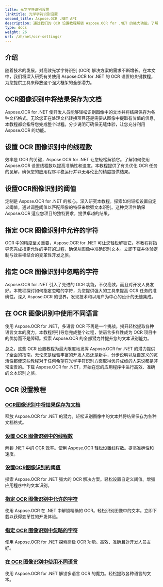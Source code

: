 ```yaml
---
title: 光学字符识别设置
linktitle: 光学字符识别设置
second_title: Aspose.OCR .NET API
description: 通过我们的 OCR 设置教程解锁 Aspose.OCR for .NET 的强大功能。了解如何提高图像中文本识别的准确性、速度和定制性。
type: docs
weight: 26
url: /zh/net/ocr-settings/
---
```


## 介绍

随着技术的发展，对高效光学字符识别 (OCR) 解决方案的需求不断增长。在本文中，我们将深入研究有关使用 Aspose.OCR for .NET 的 OCR 设置的关键教程，为您提供工具来释放这个强大框架的全部潜力。

## OCR图像识别中将结果保存为文档

Aspose.OCR for .NET 使开发人员能够轻松识别图像中的文本并将结果保存为各种文档格式。无论您正在处理文档转换项目还是需要从图像中提取有价值的信息，本教程都会指导您完成整个过程。分步说明可确保无缝体验，让您充分利用 Aspose.OCR 的功能。

## 设置 OCR 图像识别中的线程数

效率是 OCR 的关键，Aspose.OCR for .NET 让您轻松解锁它。了解如何使用 Aspose.OCR 设置线程数以提高准确性和速度。本教程提供了有关优化 OCR 任务的见解，确保您的应用程序平稳运行并以无与伦比的精度提供结果。

## 设置OCR图像识别的阈值

定制是 Aspose.OCR for .NET 的核心。深入研究本教程，探索如何轻松设置自定义阈值。通过调整阈值以匹配图像的特征来增强文本识别。这种灵活性确保 Aspose.OCR 适应您项目的独特要求，提供卓越的结果。

## 指定 OCR 图像识别中允许的字符

OCR 中的精度至关重要，Aspose.OCR for .NET 可让您轻松解锁它。本教程将指导您完成指定允许的字符的过程，确保从图像中准确识别文本。立即下载并体验定制与效率相结合的变革性开发之旅。

## 指定 OCR 图像识别中忽略的字符

Aspose.OCR for .NET 引入了先进的 OCR 功能，不仅高效，而且对开发人员友好。本教程探讨如何指定忽略的字符，为您提供强大的工具来提高 OCR 任务的准确性。深入 Aspose.OCR 的世界，发现技术和以用户为中心的设计的无缝集成。

## 在 OCR 图像识别中使用不同语言

使用 Aspose.OCR for .NET，多语言 OCR 不再是一个挑战。揭开轻松提取各种语言文本的魔力。本教程将引导您完成整个过程，使语言多样性成为 OCR 项目中的优势而不是障碍。探索 Aspose.OCR 的全部潜力并提升您的文本识别能力。

总之，这些 OCR 设置教程为最大限度地发挥 Aspose.OCR for .NET 的潜力提供了全面的指南。无论您是经验丰富的开发人员还是新手，分步说明以及自定义的灵活性都使这些教程对于任何希望在光学字符识别方面取得优异成绩的人来说都是非常宝贵的。下载 Aspose.OCR for .NET，开始在您的应用程序中进行高效、准确的文本识别之旅。
## OCR 设置教程
### [OCR图像识别中将结果保存为文档](./save-result-as-document/)
释放 Aspose.OCR for .NET 的潜力。轻松识别图像中的文本并将结果保存为各种文档格式。
### [设置 OCR 图像识别中的线程数](./set-threads-count/)
解锁 .NET 中的 OCR 效率。使用 Aspose.OCR 轻松设置线程数。提高准确性和速度。
### [设置OCR图像识别的阈值](./set-threshold-value/)
探索 Aspose.OCR for .NET 强大的 OCR 解决方案。轻松设置自定义阈值。增强应用程序中的文本识别。
### [指定 OCR 图像识别中允许的字符](./specify-allowed-characters/)
使用 Aspose.OCR 在 .NET 中解锁精确的 OCR。轻松识别图像中的文本。立即下载以获得变革性的开发体验。
### [指定 OCR 图像识别中忽略的字符](./specify-ignored-characters/)
使用 Aspose.OCR for .NET 探索高级 OCR 功能。高效、准确且对开发人员友好。
### [在 OCR 图像识别中使用不同语言](./working-with-different-languages/)
使用 Aspose.OCR for .NET 解锁多语言 OCR 的魔力。轻松提取各种语言的文本。